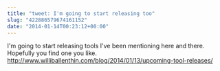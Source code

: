 ```yaml
---
title: "tweet: I'm going to start releasing too"
slug: "422886579674161152"
date: "2014-01-14T00:23:12+00:00"
---
```

I'm going to start releasing tools I've been mentioning here and there. Hopefully you find one you like. http://www.williballenthin.com/blog/2014/01/13/upcoming-tool-releases/